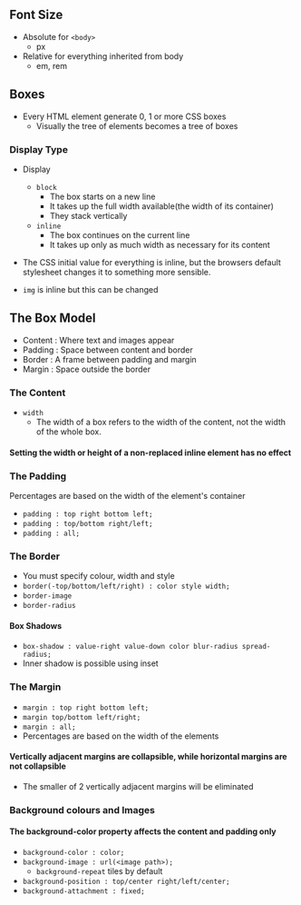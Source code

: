 ## Font Size
- Absolute for `<body>`
    - px
- Relative for everything inherited from body
    - em, rem

## Boxes
- Every HTML element generate 0, 1 or more CSS boxes
    - Visually the tree of elements becomes a tree of boxes

### Display Type
- Display 
    - `block`
        - The box starts on a new line
        - It takes up the full width available(the width of its container)
        - They stack vertically
    - `inline` 
        - The box continues on the current line
        - It takes up only as much width as necessary for its content

- The CSS initial value for everything is inline, but the browsers default stylesheet changes it to something more sensible.
- `img` is inline but this can be changed

## The Box Model
- Content : Where text and images appear
- Padding : Space between content and border
- Border : A frame between padding and margin
- Margin : Space outside the border

### The Content
- `width`
    - The width of a box refers to the width of the content, not the width of the whole box.
#### Setting the width or height of a non-replaced inline element has no effect

### The Padding
Percentages are based on the width of the element's container
- `padding : top right bottom left;`
- `padding : top/bottom right/left;`
- `padding : all;`

### The Border
- You must specify colour, width and style
- `border(-top/bottom/left/right) : color style width;`
- `border-image`
- `border-radius`
#### Box Shadows
- `box-shadow : value-right value-down color blur-radius spread-radius;`
- Inner shadow is possible using inset

### The Margin
- `margin : top right bottom left;`
- `margin top/bottom left/right;`
- `margin : all;`
- Percentages are based on the width of the elements
#### Vertically adjacent margins are collapsible, while horizontal margins are not collapsible
- The smaller of 2 vertically adjacent margins will be eliminated

### Background colours and Images
#### The background-color property affects the content and padding only
- `background-color : color;`
- `background-image : url(<image path>);`
    - `background-repeat` tiles by default
- `background-position : top/center right/left/center;`
- `background-attachment : fixed;`